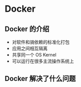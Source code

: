 # Docker

## Docker 的介绍

- 对软件和骑依赖的标准化打包
- 应用之间相互隔离
- 共享同一个 OS Kernel
- 可以运行在很多主流操作系统上

## Docker 解决了什么问题
